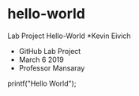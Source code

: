 # hello-world
Lab Project Hello-World
*Kevin Eivich
* GitHub Lab Project
* March 6 2019
* Professor Mansaray

printf("Hello World");
